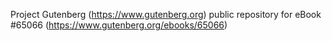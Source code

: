 Project Gutenberg (https://www.gutenberg.org) public repository for
eBook #65066 (https://www.gutenberg.org/ebooks/65066)
